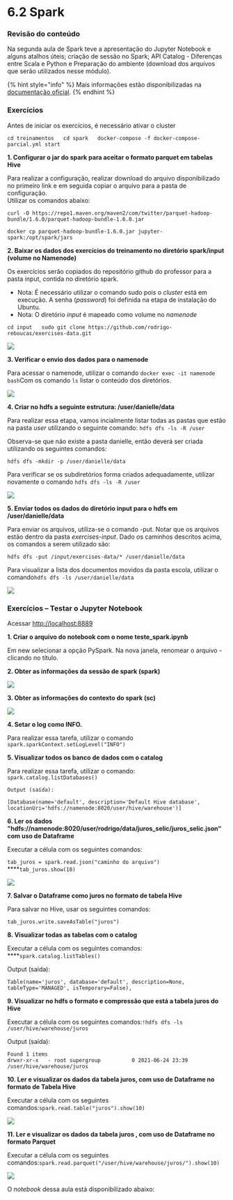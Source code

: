 # 6.2 Spark

### Revisão do conteúdo

Na segunda aula de Spark teve a apresentação do Jupyter Notebook e alguns atalhos úteis; criação de sessão no Spark; API Catalog - Diferenças entre Scala e Python e Preparação do ambiente \(download dos arquivos que serão utilizados nesse módulo\).

{% hint style="info" %}
 Mais informações estão disponibilizadas na [documentação oficial](https://spark.apache.org/docs/latest/).
{% endhint %}

### Exercícios

Antes de iniciar os exercícios, é necessário ativar o cluster

`cd treinamentos  
cd spark  
docker-compose -f docker-compose-parcial.yml start`

**1. Configurar o jar do spark para aceitar o formato parquet em tabelas Hive**

Para realizar a configuração, realizar download do arquivo disponibilizado no primeiro link e em seguida copiar o arquivo para a pasta de configuração.  
Utilizar os comandos abaixo:

`curl -O https://repo1.maven.org/maven2/com/twitter/parquet-hadoop-bundle/1.6.0/parquet-hadoop-bundle-1.6.0.jar`

`docker cp parquet-hadoop-bundle-1.6.0.jar jupyter-spark:/opt/spark/jars`

**2. Baixar os dados dos exercícios do treinamento no diretório spark/input \(volume no Namenode\)**

Os exercícios serão copiados do repositório github do professor para a pasta input, contida no diretório spark.

* Nota: É necessário utilizar o comando sudo pois o _cluster_ está em execução. A senha \(_password_\) foi definida na etapa de instalação do Ubuntu.
* Nota: O diretório _input_ é mapeado como volume no _namenode_

`cd input  
sudo git clone https://github.com/rodrigo-reboucas/exercises-data.git`

![](../.gitbook/assets/m6_aula2_00.png)

**3. Verificar o envio dos dados para o namenode**

Para acessar o namenode, utilizar o comando `docker exec -it namenode bash`Com os comando `ls` listar o conteúdo dos diretórios.

![](../.gitbook/assets/m6_aula2_01.png)

**4. Criar no hdfs a seguinte estrutura: /user/danielle/data**

Para realizar essa etapa, vamos incialmente listar todas as pastas que estão na pasta _user_ utilizando o seguinte comando: `hdfs dfs -ls -R /user`            

Observa-se que não existe a pasta danielle, então deverá ser criada utilizando os seguintes comandos: 

`hdfs dfs -mkdir -p /user/danielle/data`                                                      

Para verificar se os subdiretórios forma criados adequadamente, utilizar novamente o comando `hdfs dfs -ls -R /user` 

![](../.gitbook/assets/m6_aula2_02.png)

**5. Enviar todos os dados do diretório input para o hdfs em /user/danielle/data**

Para enviar os arquivos, utiliza-se o comando -put. Notar que os arquivos estão dentro da pasta _exercises-input_. Dado os caminhos descritos acima, os comandos a serem utilizado são: 

`hdfs dfs -put /input/exercises-data/* /user/danielle/data`  
  
Para visualizar a lista dos documentos movidos da pasta escola, utilizar o comando`hdfs dfs -ls /user/danielle/data`

![](../.gitbook/assets/m6_aula2_03.png)

### Exercícios – Testar o Jupyter Notebook

Acessar [http://localhost:8889](http://localhost:8889/)

**1. Criar o arquivo do notebook com o nome teste\_spark.ipynb**

Em new selecionar a opção PySpark. Na nova janela, renomear o arquivo - clicando  no título.

**2. Obter as informações da sessão de spark \(spark\)**

![](../.gitbook/assets/m6_aula2_04.png)

**3. Obter as informações do contexto do spark \(sc\)**

![](../.gitbook/assets/m6_aula2_05.png)

**4. Setar o log como INFO.**

Para realizar essa tarefa, utilizar o comando `spark.sparkContext.setLogLevel("INFO")`

**5. Visualizar todos os banco de dados com o catalog**

Para realizar essa tarefa, utilizar o comando: `spark.catalog.listDatabases()`

`Output (saída):` 

```text
[Database(name='default', description='Default Hive database', locationUri='hdfs://namenode:8020/user/hive/warehouse')]
```

**6. Ler os dados "hdfs://namenode:8020/user/rodrigo/data/juros\_selic/juros\_selic.json“ com uso de Dataframe**

Executar a célula com os seguintes comandos:

`tab_juros = spark.read.json("caminho do arquivo")`   
****`tab_juros.show(10)`

![](../.gitbook/assets/m6_aula2_06.png)

**7. Salvar o Dataframe como juros no formato de tabela Hive**

Para salvar no Hive, usar os seguintes comandos:

`tab_juros.write.saveAsTable("juros")`

**8. Visualizar todas as tabelas com o catalog**

Executar a célula com os seguintes comandos:  
****`spark.catalog.listTables()`

Output \(saída\): 

```text
Table(name='juros', database='default', description=None, tableType='MANAGED', isTemporary=False),
```

**9. Visualizar no hdfs o formato e compressão que está a tabela juros do Hive**

Executar a célula com os seguintes comandos:`!hdfs dfs -ls /user/hive/warehouse/juros`

Output \(saída\):

```text
Found 1 items
drwxr-xr-x   - root supergroup          0 2021-06-24 23:39 /user/hive/warehouse/juros
```

**10. Ler e visualizar os dados da tabela juros, com uso de Dataframe no formato de Tabela Hive**

Executar a célula com os seguintes comandos:`spark.read.table("juros").show(10)`

![](../.gitbook/assets/m6_aula2_07.png)

**11. Ler e visualizar os dados da tabela juros , com uso de Dataframe no formato Parquet**

Executar a célula com os seguintes comandos:`spark.read.parquet("/user/hive/warehouse/juros/").show(10)`

![](../.gitbook/assets/m6_aula2_08.png)

O _notebook_ dessa aula está disponibilizado abaixo:



